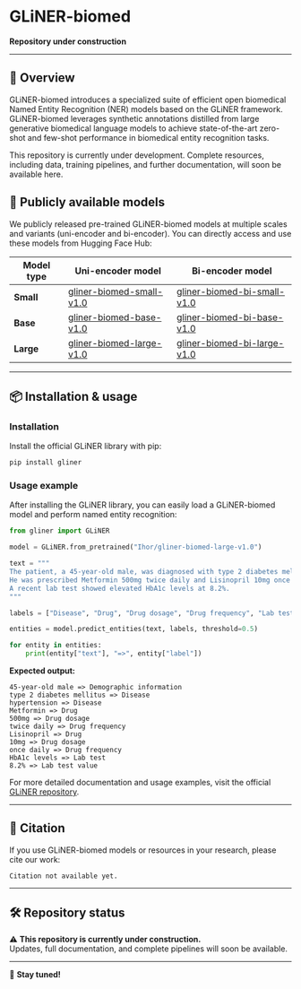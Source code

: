 # GLiNER-biomed
**Repository under construction**

---

## 🔬 Overview

GLiNER-biomed introduces a specialized suite of efficient open biomedical Named Entity Recognition (NER) models based on the GLiNER framework. GLiNER-biomed leverages synthetic annotations distilled from large generative biomedical language models to achieve state-of-the-art zero-shot and few-shot performance in biomedical entity recognition tasks.

This repository is currently under development. Complete resources, including data, training pipelines, and further documentation, will soon be available here.

## 🚀 Publicly available models

We publicly released pre-trained GLiNER-biomed models at multiple scales and variants (uni-encoder and bi-encoder). You can directly access and use these models from Hugging Face Hub:

| Model type | Uni-encoder model | Bi-encoder model |
|------------|-------------------|------------------|
| **Small**  | [gliner-biomed-small-v1.0](https://huggingface.co/Ihor/gliner-biomed-small-v1.0) | [gliner-biomed-bi-small-v1.0](https://huggingface.co/Ihor/gliner-biomed-bi-small-v1.0) |
| **Base**   | [gliner-biomed-base-v1.0](https://huggingface.co/Ihor/gliner-biomed-base-v1.0) | [gliner-biomed-bi-base-v1.0](https://huggingface.co/Ihor/gliner-biomed-bi-base-v1.0) |
| **Large**  | [gliner-biomed-large-v1.0](https://huggingface.co/Ihor/gliner-biomed-large-v1.0) | [gliner-biomed-bi-large-v1.0](https://huggingface.co/Ihor/gliner-biomed-bi-large-v1.0) |

---

## 📦 Installation & usage

### Installation

Install the official GLiNER library with pip:
```bash
pip install gliner
```

### Usage example

After installing the GLiNER library, you can easily load a GLiNER-biomed model and perform named entity recognition:

```python
from gliner import GLiNER

model = GLiNER.from_pretrained("Ihor/gliner-biomed-large-v1.0")

text = """
The patient, a 45-year-old male, was diagnosed with type 2 diabetes mellitus and hypertension.
He was prescribed Metformin 500mg twice daily and Lisinopril 10mg once daily. 
A recent lab test showed elevated HbA1c levels at 8.2%.
"""

labels = ["Disease", "Drug", "Drug dosage", "Drug frequency", "Lab test", "Lab test value", "Demographic information"]

entities = model.predict_entities(text, labels, threshold=0.5)

for entity in entities:
    print(entity["text"], "=>", entity["label"])
```

**Expected output:**
```
45-year-old male => Demographic information
type 2 diabetes mellitus => Disease
hypertension => Disease
Metformin => Drug
500mg => Drug dosage
twice daily => Drug frequency
Lisinopril => Drug
10mg => Drug dosage
once daily => Drug frequency
HbA1c levels => Lab test
8.2% => Lab test value
```

For more detailed documentation and usage examples, visit the official [GLiNER repository](https://github.com/urchade/GLiNER).

---

## 📌 Citation

If you use GLiNER-biomed models or resources in your research, please cite our work:

```
Citation not available yet.
```

---

## 🛠️ Repository status

⚠️ **This repository is currently under construction.**  
Updates, full documentation, and complete pipelines will soon be available.

---

🌟 **Stay tuned!**
